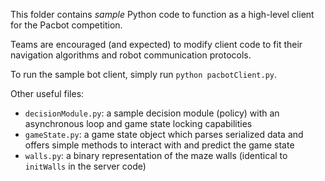 This folder contains _sample_ Python code to function as a high-level client for the Pacbot competition.

Teams are encouraged (and expected) to modify client code to fit their navigation algorithms and robot communication protocols.

To run the sample bot client, simply run `python pacbotClient.py`.

Other useful files:

-   `decisionModule.py`: a sample decision module (policy) with an asynchronous loop and game state locking capabilities
-   `gameState.py`: a game state object which parses serialized data and offers simple methods to interact with and predict the game state
-   `walls.py`: a binary representation of the maze walls (identical to `initWalls` in the server code)

